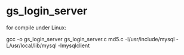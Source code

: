 # gs_login_server
for compile under Linux:

gcc -o gs_login_server gs_login_server.c md5.c -I/usr/include/mysql -L/usr/local/lib/mysql -lmysqlclient
